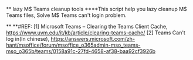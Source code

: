 ** lazy M$ Teams cleanup tools
****This script help you lazy cleanup M$ Teams files, 
    Solve M$ Teams can't login problem.
    
    
**
**#REF:
[1] Microsoft Teams – Clearing the Teams Client Cache, https://www.uvm.edu/it/kb/article/clearing-teams-cache/
[2] Teams Can't log in(In chinese), https://answers.microsoft.com/zh-hant/msoffice/forum/msoffice_o365admin-mso_teams-mso_o365b/teams/0158a91c-27fd-4658-af38-baa92cf3926b
